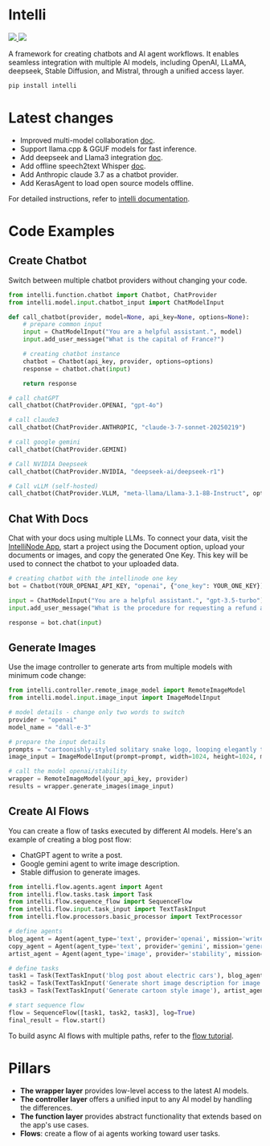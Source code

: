 # Intelli
<p>
<a href="https://github.com/intelligentnode/Intelli/blob/release-documentation/LICENSE" alt="licenses tag">
    <img src="https://img.shields.io/github/license/intelligentnode/Intelli?style=flat-square" />
</a>

<a href="https://discord.gg/VYgCh2p3Ww" alt="Join our Discord community">
    <img src="https://img.shields.io/badge/Discord-join%20us-5865F2?style=flat-square&logo=discord&logoColor=white" />
</a>

</p>

A framework for creating chatbots and AI agent workflows. It enables seamless integration with multiple AI models, including OpenAI, LLaMA, deepseek, Stable Diffusion, and Mistral, through a unified access layer.


```bash
pip install intelli
```

# Latest changes
- Improved multi-model collaboration [doc](https://docs.intellinode.ai/docs/python/use-cases/travel-assistant).
- Support llama.cpp & GGUF models for fast inference.
- Add deepseek and Llama3 integration [doc](https://docs.intellinode.ai/docs/python/chatbot/nvidia-chat).
- Add offline speech2text Whisper [doc](https://docs.intellinode.ai/docs/python/offline-chatbot/whisper).
- Add Anthropic claude 3.7 as a chatbot provider.
- Add KerasAgent to load open source models offline.

For detailed instructions, refer to [intelli documentation](https://docs.intellinode.ai/docs/python).

# Code Examples

## Create Chatbot
Switch between multiple chatbot providers without changing your code.

```python
from intelli.function.chatbot import Chatbot, ChatProvider
from intelli.model.input.chatbot_input import ChatModelInput

def call_chatbot(provider, model=None, api_key=None, options=None):
    # prepare common input 
    input = ChatModelInput("You are a helpful assistant.", model)
    input.add_user_message("What is the capital of France?")

    # creating chatbot instance
    chatbot = Chatbot(api_key, provider, options=options)
    response = chatbot.chat(input)

    return response

# call chatGPT
call_chatbot(ChatProvider.OPENAI, "gpt-4o")

# call claude3
call_chatbot(ChatProvider.ANTHROPIC, "claude-3-7-sonnet-20250219")

# call google gemini
call_chatbot(ChatProvider.GEMINI)

# Call NVIDIA Deepseek
call_chatbot(ChatProvider.NVIDIA, "deepseek-ai/deepseek-r1")

# Call vLLM (self-hosted)
call_chatbot(ChatProvider.VLLM, "meta-llama/Llama-3.1-8B-Instruct", options={"baseUrl": "http://localhost:8000"})
```

## Chat With Docs
Chat with your docs using multiple LLMs. To connect your data, visit the [IntelliNode App](https://app.intellinode.ai/), start a project using the Document option, upload your documents or images, and copy the generated One Key. This key will be used to connect the chatbot to your uploaded data.

```python
# creating chatbot with the intellinode one key
bot = Chatbot(YOUR_OPENAI_API_KEY, "openai", {"one_key": YOUR_ONE_KEY})

input = ChatModelInput("You are a helpful assistant.", "gpt-3.5-turbo")
input.add_user_message("What is the procedure for requesting a refund according to the user manual?")

response = bot.chat(input)
```

## Generate Images
Use the image controller to generate arts from multiple models with minimum code change:
```python
from intelli.controller.remote_image_model import RemoteImageModel
from intelli.model.input.image_input import ImageModelInput

# model details - change only two words to switch
provider = "openai"
model_name = "dall-e-3"

# prepare the input details
prompts = "cartoonishly-styled solitary snake logo, looping elegantly to form both the body of the python and an abstract play on data nodes."
image_input = ImageModelInput(prompt=prompt, width=1024, height=1024, model=model_name)

# call the model openai/stability
wrapper = RemoteImageModel(your_api_key, provider)
results = wrapper.generate_images(image_input)
```

## Create AI Flows
You can create a flow of tasks executed by different AI models. Here's an example of creating a blog post flow:
- ChatGPT agent to write a post.
- Google gemini agent to write image description.
- Stable diffusion to generate images.

```python
from intelli.flow.agents.agent import Agent
from intelli.flow.tasks.task import Task
from intelli.flow.sequence_flow import SequenceFlow
from intelli.flow.input.task_input import TextTaskInput
from intelli.flow.processors.basic_processor import TextProcessor

# define agents
blog_agent = Agent(agent_type='text', provider='openai', mission='write blog posts', model_params={'key': YOUR_OPENAI_API_KEY, 'model': 'gpt-4'})
copy_agent = Agent(agent_type='text', provider='gemini', mission='generate description', model_params={'key': YOUR_GEMINI_API_KEY, 'model': 'gemini'})
artist_agent = Agent(agent_type='image', provider='stability', mission='generate image', model_params={'key': YOUR_STABILITY_API_KEY})

# define tasks
task1 = Task(TextTaskInput('blog post about electric cars'), blog_agent, log=True)
task2 = Task(TextTaskInput('Generate short image description for image model'), copy_agent, pre_process=TextProcessor.text_head, log=True)
task3 = Task(TextTaskInput('Generate cartoon style image'), artist_agent, log=True)

# start sequence flow
flow = SequenceFlow([task1, task2, task3], log=True)
final_result = flow.start()
```

To build async AI flows with multiple paths, refer to the [flow tutorial](https://doc.intellinode.ai/docs/python/flows/async-flow).

# Pillars
- **The wrapper layer** provides low-level access to the latest AI models.
- **The controller layer** offers a unified input to any AI model by handling the differences.
- **The function layer** provides abstract functionality that extends based on the app's use cases. 
- **Flows**: create a flow of ai agents working toward user tasks.
